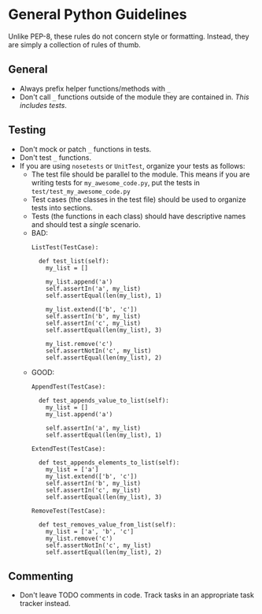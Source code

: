 # General Python Guidelines

Unlike PEP-8, these rules do not concern style or formatting. Instead, they are simply a collection of rules of thumb.

## General
- Always prefix helper functions/methods with `_`
- Don't call `_` functions outside of the module they are contained in. _This includes tests_.

## Testing
- Don't mock or patch `_` functions in tests.
- Don't test `_` functions.
- If you are using `nosetests` or `UnitTest`, organize your tests as follows:
  - The test file should be parallel to the module. This means if you are writing tests for `my_awesome_code.py`, put the tests in `test/test_my_awesome_code.py`
  - Test cases (the classes in the test file) should be used to organize tests into sections.
  - Tests (the functions in each class) should have descriptive names and should test a _single_ scenario.
  - BAD:
    ```
    ListTest(TestCase):

      def test_list(self):
        my_list = []

        my_list.append('a')
        self.assertIn('a', my_list)
        self.assertEqual(len(my_list), 1)

        my_list.extend(['b', 'c'])
        self.assertIn('b', my_list)
        self.assertIn('c', my_list)
        self.assertEqual(len(my_list), 3)

        my_list.remove('c')
        self.assertNotIn('c', my_list)
        self.assertEqual(len(my_list), 2)
    ```
  - GOOD:
    ```
    AppendTest(TestCase):

      def test_appends_value_to_list(self):
        my_list = []
        my_list.append('a')

        self.assertIn('a', my_list)
        self.assertEqual(len(my_list), 1)

    ExtendTest(TestCase):

      def test_appends_elements_to_list(self):
        my_list = ['a']
        my_list.extend(['b', 'c'])
        self.assertIn('b', my_list)
        self.assertIn('c', my_list)
        self.assertEqual(len(my_list), 3)

    RemoveTest(TestCase):

      def test_removes_value_from_list(self):
        my_list = ['a', 'b', 'c']
        my_list.remove('c')
        self.assertNotIn('c', my_list)
        self.assertEqual(len(my_list), 2)
    ```

## Commenting
- Don't leave TODO comments in code. Track tasks in an appropriate task tracker instead.
